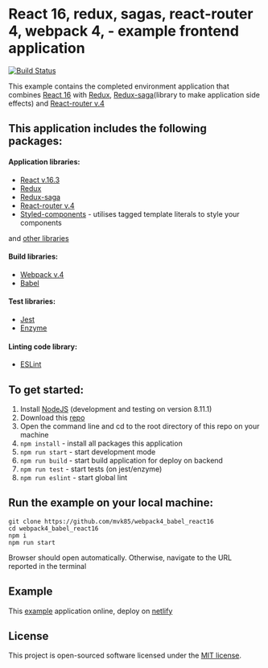# React 16, redux, sagas, react-router 4, webpack 4,  - example frontend application

[![Build Status](https://travis-ci.org/mvk85/webpack4_babel_react16.svg?branch=master)](https://travis-ci.org/mvk85/webpack4_babel_react16)

This example contains the completed environment application that combines [React 16](https://reactjs.org/) with 
[Redux](https://redux.js.org/), [Redux-saga](https://github.com/redux-saga/redux-saga)(library to make application
side effects) and [React-router v.4](https://github.com/ReactTraining/react-router)

## This application includes the following packages:

#### Application libraries:
- [React v.16.3](https://reactjs.org/)
- [Redux](https://github.com/reduxjs/redux)
- [Redux-saga](https://github.com/redux-saga/redux-saga)
- [React-router v.4](https://github.com/ReactTraining/react-router)
- [Styled-components](https://github.com/styled-components/styled-components) - utilises tagged template literals to style your components
 
and [other libraries](https://github.com/mvk85/webpack4_babel_react16/blob/master/package.json)

#### Build libraries:
- [Webpack v.4](https://webpack.js.org/)
- [Babel](https://babeljs.io/)
#### Test libraries:
- [Jest](http://jestjs.io/)
- [Enzyme](https://github.com/airbnb/enzyme)
#### Linting code library:
- [ESLint](https://eslint.org/)


## To get started:
1. Install [NodeJS](http://www.nodejs.org) (development and testing on version 8.11.1)
2. Download this [repo](https://github.com/mvk85/webpack4_babel_react16.git)
3. Open the command line and cd to the root directory of this repo on your machine
4. `npm install` - install all packages this application
5. `npm run start` - start development mode
6. `npm run build` - start build application for deploy on backend
7. `npm run test` - start tests (on jest/enzyme) 
8. `npm run eslint` - start global lint

## Run the example on your local machine:
```aidl
git clone https://github.com/mvk85/webpack4_babel_react16
cd webpack4_babel_react16
npm i
npm run start
```
Browser should open automatically. Otherwise, navigate to the URL reported in the terminal


## Example
This [example](http://elated-curie-a9db44.netlify.com/) application online, deploy on [netlify](https://www.netlify.com/)  


## License

This project is open-sourced software licensed under the [MIT license](https://github.com/mvk85/webpack4_babel_react16/blob/master/LICENSE.md).
